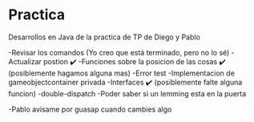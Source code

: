 # Practica

Desarrollos en Java de la practica de TP de Diego y Pablo

-Revisar los comandos (Yo creo que está terminado, pero no lo sé)
-Actualizar postion ✔️
-Funciones sobre la posicion de las cosas ✔️ (posiblemente hagamos alguna mas)
-Error test
-Implementacion de gameobjectcontainer privada
-Interfaces ✔️ (posiblemente falte alguna funcion)
-double-dispatch
-Poder saber si un lemming esta en la puerta

-Pablo avisame por guasap cuando cambies algo
